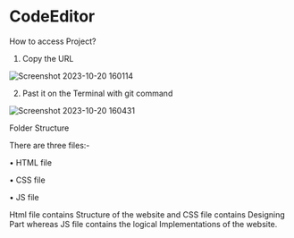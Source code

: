 # CodeEditor

How to access Project?
1)	Copy the URL

![Screenshot 2023-10-20 160114](https://github.com/sawan456/CodeEditor/assets/98866910/2f933304-01e5-4c26-974b-86d907e9eb6d)

 
2)  Past it on the Terminal with git command

![Screenshot 2023-10-20 160431](https://github.com/sawan456/CodeEditor/assets/98866910/d4379d56-13e3-4f0f-a506-7f6784b1d6ab)


Folder Structure

There are three files:-

•	HTML file

•	CSS file

•	JS file

Html file contains Structure of the website and CSS file contains Designing Part whereas JS file contains the logical Implementations of the website.

